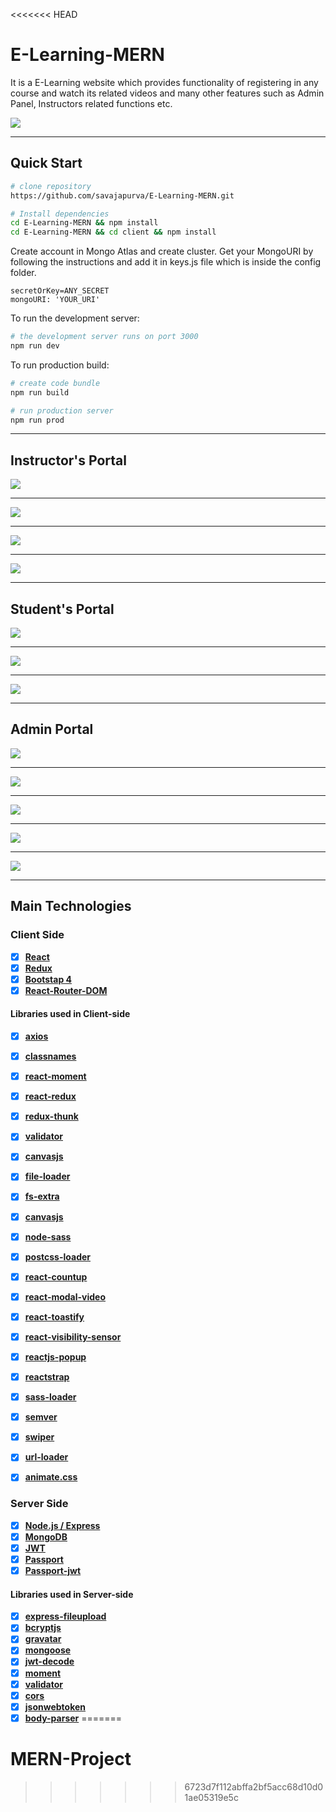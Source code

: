 <<<<<<< HEAD
# E-Learning-MERN
It is a E-Learning website which provides functionality of registering in any course and watch its related videos and many other features such as Admin Panel, Instructors related functions etc. 

<img src="img/KnowHow - E-Learning Portal.png">

---

## Quick Start

```bash
# clone repository
https://github.com/savajapurva/E-Learning-MERN.git

# Install dependencies
cd E-Learning-MERN && npm install
cd E-Learning-MERN && cd client && npm install

```
Create account in Mongo Atlas and create cluster. Get your MongoURI by following the instructions and add it in keys.js file which is inside the config folder. 

```
secretOrKey=ANY_SECRET
mongoURI: 'YOUR_URI'

```

To run the development server:

```bash
# the development server runs on port 3000
npm run dev
```

To run production build:

```bash
# create code bundle
npm run build

# run production server
npm run prod
```
---

## Instructor's Portal

<img src="img/login_i.png">

---

<img src="img/g.png">

---

<img src="img/e.png">

---

<img src="img/d.png">

---

## Student's Portal

<img src="img/b.png">

---

<img src="img/abc.png">

---

<img src="img/cc.png">

---

## Admin Portal

<img src="img/aaa.png">

---

<img src="img/bbb.png">

---

<img src="img/ccc.png">

---

<img src="img/ddd.png">

---

<img src="img/eee.png">

---

## Main Technologies

### Client Side

- [x] **[React](https://github.com/facebook/react)**
- [x] **[Redux](https://github.com/reactjs/redux)**
- [x] **[Bootstap 4](https://github.com/twbs/bootstrap/tree/v4-dev)**
- [x] **[React-Router-DOM](https://github.com/ReactTraining/react-router/tree/master/packages/react-router-dom)**

#### Libraries used in Client-side

- [x] **[axios](https://github.com/axios/axios)**
- [x] **[classnames](https://github.com/JedWatson/classnames)**
- [x] **[react-moment](https://github.com/headzoo/react-moment)**
- [x] **[react-redux](https://github.com/reduxjs/react-redux)**
- [x] **[redux-thunk](https://github.com/reduxjs/redux-thunk)**
- [x] **[validator](https://github.com/chriso/validator.js)**
- [x] **[canvasjs]()**
- [x] **[file-loader]()**
- [x] **[fs-extra]()**
- [x] **[canvasjs]()**
- [x] **[node-sass]()**
- [x] **[postcss-loader]()**
- [x] **[react-countup]()**
- [x] **[react-modal-video]()**
- [x] **[react-toastify]()**
- [x] **[react-visibility-sensor]()**
- [x] **[reactjs-popup]()**
- [x] **[reactstrap]()**
- [x] **[sass-loader]()**
- [x] **[semver]()**
- [x] **[swiper]()**
- [x] **[url-loader]()**
- [x] **[animate.css]()**


### Server Side

- [x] **[Node.js / Express](https://github.com/expressjs/express)**
- [x] **[MongoDB](https://github.com/mongodb/mongo)**
- [x] **[JWT](https://github.com/auth0/node-jsonwebtoken)**
- [x] **[Passport](http://www.passportjs.org/)**
- [x] **[Passport-jwt](https://github.com/themikenicholson/passport-jwt)**

#### Libraries used in Server-side

- [x] **[express-fileupload](https://github.com/dcodeIO/bcrypt.js)**
- [x] **[bcryptjs](https://github.com/dcodeIO/bcrypt.js)**
- [x] **[gravatar](https://github.com/emerleite/node-gravatar)**
- [x] **[mongoose](http://mongoosejs.com/)**
- [x] **[jwt-decode](https://github.com/auth0/jwt-decode)**
- [x] **[moment](https://momentjs.com/)**
- [x] **[validator](https://github.com/chriso/validator.js)**
- [x] **[cors]()**
- [x] **[jsonwebtoken]()**
- [x] **[body-parser]()**
=======
# MERN-Project
>>>>>>> 6723d7f112abffa2bf5acc68d10d01ae05319e5c
